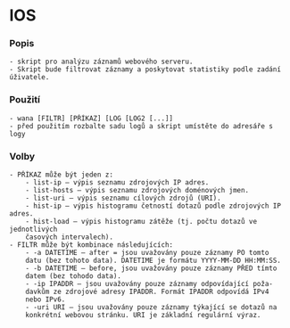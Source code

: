 # IOS
### Popis
    - skript pro analýzu záznamů webového serveru.
    - Skript bude filtrovat záznamy a poskytovat statistiky podle zadání úživatele.

### Použití
    - wana [FILTR] [PŘÍKAZ] [LOG [LOG2 [...]]
    - před použitím rozbalte sadu logů a skript umístěte do adresáře s logy

### Volby
    - PŘÍKAZ může být jeden z:
        - list-ip – výpis seznamu zdrojových IP adres.
        - list-hosts – výpis seznamu zdrojových doménových jmen.
        - list-uri – výpis seznamu cílových zdrojů (URI).
        - hist-ip – výpis histogramu četností dotazů podle zdrojových IP adres.
        - hist-load – výpis histogramu zátěže (tj. počtu dotazů ve jednotlivých
        časových intervalech).
    - FILTR může být kombinace následujících:
        - -a DATETIME – after = jsou uvažovány pouze záznamy PO tomto
        datu (bez tohoto data). DATETIME je formátu YYYY-MM-DD HH:MM:SS.
        - -b DATETIME – before, jsou uvažovány pouze záznamy PŘED tímto
        datem (bez tohodo data).
        - -ip IPADDR – jsou uvažovány pouze záznamy odpovídající poža-
        davkům ze zdrojové adresy IPADDR. Formát IPADDR odpovídá IPv4
        nebo IPv6.
        - -uri URI – jsou uvažovány pouze záznamy týkající se dotazů na
        konkrétní webovou stránku. URI je základní regulární výraz.
